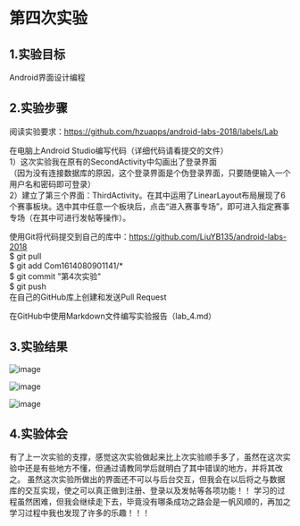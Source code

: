 # 第四次实验

## 1.实验目标
Android界面设计编程 

## 2.实验步骤
阅读实验要求：https://github.com/hzuapps/android-labs-2018/labels/Lab
 
 在电脑上Android Studio编写代码（详细代码请看提交的文件）  
 1）这次实验我在原有的SecondActivity中勾画出了登录界面  
 （因为没有连接数据库的原因，这个登录界面是个伪登录界面，只要随便输入一个用户名和密码即可登录）  
 2）建立了第三个界面：ThirdActivity。在其中运用了LinearLayout布局展现了6个赛事板块。选中其中任意一个板块后，点击“进入赛事专场”，即可进入指定赛事专场（在其中可进行发帖等操作）。


 使用Git将代码提交到自己的库中：https://github.com/LiuYB135/android-labs-2018  
 $ git pull  
 $ git add Com1614080901141/*  
 $ git commit "第4次实验"  
 $ git push  
 在自己的GitHub库上创建和发送Pull Request  
 
 在GitHub中使用Markdown文件编写实验报告（lab_4.md）  
 

## 3.实验结果
![image](https://github.com/LiuYB135/android-labs-2018/blob/master/com1614080901141/main1.jpg)

![image](https://github.com/LiuYB135/android-labs-2018/blob/master/com1614080901141/4_1.jpg)

![image](https://github.com/LiuYB135/android-labs-2018/blob/master/com1614080901141/4_2.jpg)

## 4.实验体会
  有了上一次实验的支撑，感觉这次实验做起来比上次实验顺手多了，虽然在这次实验中还是有些地方不懂，但通过请教同学后就明白了其中错误的地方，并将其改之。
  虽然这次实验所做出的界面还不可以与后台交互，但我会在以后将之与数据库的交互实现，使之可以真正做到注册、登录以及发帖等各项功能！！
  学习的过程虽然困难，但我会继续走下去，毕竟没有哪条成功之路会是一帆风顺的，再加之学习过程中我也发现了许多的乐趣！！！